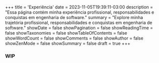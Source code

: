 +++
title = 'Experiência'
date = 2023-11-05T19:39:11-03:00
description = "Essa página contém minha experiência profissional, responsabilidades e conquistas em engenharia de software."
summary = "Explore minha trajetória profissional, responsabilidades e conquistas em engenharia de software."
showDate = false
showPagination = false
showReadingTime = false
showTaxonomies = false
showTableOfContents = false
showWordCount = false
showComments = false
showAuthor = false
showZenMode = false
showSummary = false
draft = true
+++

### WIP